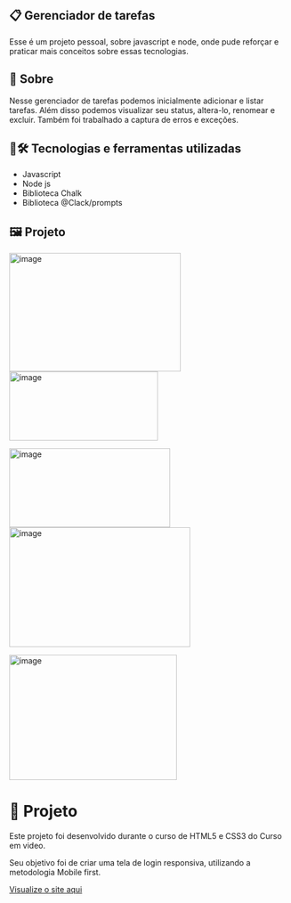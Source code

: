 ## 📋 Gerenciador de tarefas
Esse é um projeto pessoal, sobre javascript e node, onde pude reforçar e praticar mais conceitos sobre essas tecnologias.
## 🧐 Sobre
Nesse gerenciador de tarefas podemos inicialmente adicionar e listar tarefas. Além disso podemos visualizar seu status, altera-lo, renomear e excluir. 
Também foi trabalhado a captura de erros e exceções.
## 🤖🛠️ Tecnologias e ferramentas utilizadas
- Javascript
- Node js
- Biblioteca Chalk
- Biblioteca @Clack/prompts
## 🖼️ Projeto
<p>
  <img width="308" height="213" alt="image" src="https://github.com/user-attachments/assets/05cacddf-6a69-4306-afcf-599a31d67d31" />
  <img width="267" height="124" alt="image" src="https://github.com/user-attachments/assets/113b330e-b2b2-4739-84a0-4ae804e5e5df" />
</p>

<p>
  <img width="289" height="142" alt="image" src="https://github.com/user-attachments/assets/06a5ef04-9d55-4a6a-ab58-801559eb08b6" />
  <img width="325" height="215" alt="image" src="https://github.com/user-attachments/assets/a03db02e-ecfb-45b7-bce5-d216461e40cb" />
</p>


<img width="301" height="225" alt="image" src="https://github.com/user-attachments/assets/1b4a6ba7-7eb6-4b8e-9e4f-898a82a3642d" />




<h1>📝 Projeto</h1>
<p>Este projeto foi desenvolvido durante o curso de HTML5 e CSS3 do Curso em video.</p>

<p>Seu objetivo foi de criar uma tela de login responsiva, utilizando a metodologia Mobile first.</p>
<a href="https://brunosts94.github.io/MeuPortifolio/projeto%20login/index">Visualize o site aqui</a>
